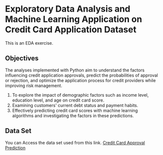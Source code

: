 # Exploratory Data Analysis and Machine Learning Application on Credit Card Application Dataset

This is an EDA exercise.

## Objectives

The analyses implemented with Python aim to understand the factors influencing credit application approvals, predict the probabilities of approval or rejection, and optimize the application process for credit providers while improving risk management. 
1. To explore the impact of demographic factors such as income level, education level, and age on credit card score.
2. Examining customers' current debt status and payment habits.
3. Effectively predicting credit card scores with machine learning algorithms and investigating the factors in these predictions.

## Data Set

 You can Access the data set used from this link. [Credit Card Approval Prediction](https://www.kaggle.com/datasets/rikdifos/credit-card-approval-prediction)
